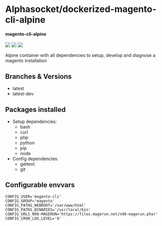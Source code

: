 # Alphasocket/dockerized-magento-cli-alpine
#### magento-cli-alpine
[![](https://travis-ci.org/AlphaSocket/dockerized-magento-cli-alpine.svg?branch=latest-dev )]() [![](https://images.microbadger.com/badges/image/03192859189254/dockerized-magento-cli-alpine:latest-dev.svg)](https://microbadger.com/images/03192859189254/dockerized-magento-cli-alpine:latest-dev ) [![](https://images.microbadger.com/badges/version/03192859189254/dockerized-magento-cli-alpine:latest-dev.svg)](https://microbadger.com/images/03192859189254/dockerized-magento-cli-alpine:latest-dev)

Alpine container with all dependencies to setup, develop and diagnose a magento installation

## Branches & Versions
- latest
- latest-dev


## Packages installed
- Setup dependencies:
  + bash
  + curl
  + php
  + python
  + pip
  + node
- Config dependencies:
  + gettext
  + git


## Configurable envvars
~~~
CONFIG_USER='magento-cli'
CONFIG_GROUP='magento'
CONFIG_PATHS_WEBROOT='/var/www/html'
CONFIG_PATHS_BINARIES='/usr/local/bin'
CONFIG_URLS_N98-MAGERUN='https://files.magerun.net/n98-magerun.phar'
CONFIG_CRON_LOG_LEVEL='8'
~~~


